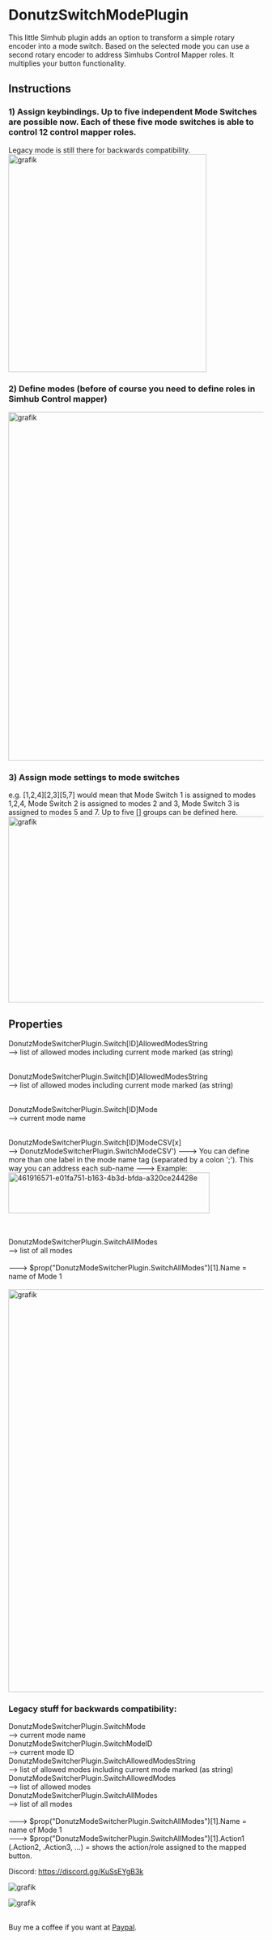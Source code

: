 # DonutzSwitchModePlugin

This little Simhub plugin adds an option to transform a simple rotary encoder into a mode switch. Based on the selected mode you can use a second rotary encoder to address Simhubs Control Mapper roles. It multiplies your button functionality.

## Instructions
### 1) Assign keybindings. Up to five independent Mode Switches are possible now. Each of these five mode switches is able to control 12 control mapper roles.
Legacy mode is still there for backwards compatibility.<br>
<img width="391" height="429" alt="grafik" src="https://github.com/user-attachments/assets/a03ced6a-1c00-4224-b789-2aed48e1bf88" />

### 2) Define modes (before of course you need to define roles in Simhub Control mapper)
<img width="989" height="687" alt="grafik" src="https://github.com/user-attachments/assets/d1cefbf1-be87-4480-8a70-e98ff889b368" />

### 3) Assign mode settings to mode switches
   e.g. [1,2,4][2,3][5,7] would mean that Mode Switch 1 is assigned to modes 1,2,4, Mode Switch 2 is assigned to modes 2 and 3, Mode Switch 3 is assigned to modes 5 and 7. Up to five [] groups can be defined here.
<img width="576" height="367" alt="grafik" src="https://github.com/user-attachments/assets/6ba3882d-ae8e-47e4-8d52-3f1b4aa0850f" />



## Properties
DonutzModeSwitcherPlugin.Switch[ID]AllowedModesString<br>
--> list of allowed modes including current mode marked (as string)<br><br>

DonutzModeSwitcherPlugin.Switch[ID]AllowedModesString<br>
--> list of allowed modes including current mode marked (as string)<br><br>

DonutzModeSwitcherPlugin.Switch[ID]Mode<br>
--> current mode name<br><br>

DonutzModeSwitcherPlugin.Switch[ID]ModeCSV[x]<br>
--> DonutzModeSwitcherPlugin.SwitchModeCSV')
---> You can define more than one label in the mode name tag (separated by a colon ';'). This way you can address each sub-name 
---> Example: 
<img width="397" height="80" alt="461916571-e01fa751-b163-4b3d-bfda-a320ce24428e" src="https://github.com/user-attachments/assets/878bca38-fcc8-4706-bb13-43524860400a" />

<br><br>
DonutzModeSwitcherPlugin.SwitchAllModes<br>
--> list of all modes<br><br>
---> $prop("DonutzModeSwitcherPlugin.SwitchAllModes")[1].Name = name of Mode 1<br><br>
<img width="732" height="794" alt="grafik" src="https://github.com/user-attachments/assets/387e756d-2090-45b1-a775-d13f52ea7928" />


### Legacy stuff for backwards compatibility:<br>
DonutzModeSwitcherPlugin.SwitchMode<br>
--> current mode name<br>
DonutzModeSwitcherPlugin.SwitchModeID<br>
--> current mode ID<br>
DonutzModeSwitcherPlugin.SwitchAllowedModesString<br>
--> list of allowed modes including current mode marked (as string)<br>
DonutzModeSwitcherPlugin.SwitchAllowedModes<br>
--> list of allowed modes<br>
DonutzModeSwitcherPlugin.SwitchAllModes<br>
--> list of all modes<br><br>
---> $prop("DonutzModeSwitcherPlugin.SwitchAllModes")[1].Name = name of Mode 1<br>
---> $prop("DonutzModeSwitcherPlugin.SwitchAllModes")[1].Action1 (.Action2, .Action3, ...) = shows the action/role assigned to the mapped button.<br>

Discord: https://discord.gg/KuSsEYgB3k

![grafik](https://github.com/user-attachments/assets/7fa2f31a-aa6d-44c9-a015-56387a02077d)

![grafik](https://github.com/user-attachments/assets/18f1f40f-bde6-4887-ae36-b475eb855647)


<br>Buy me a coffee if you want at [Paypal](https://paypal.me/donutz75?country.x=DE&locale.x=de_DE).
